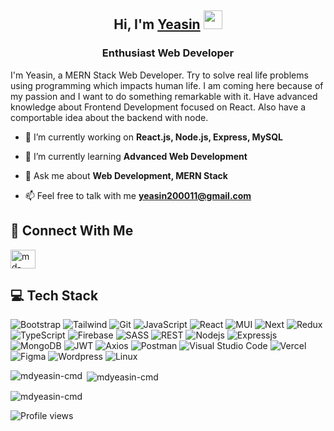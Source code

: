 <h2 align="center">Hi, I'm <a href="https://yeasin-portfolio.web.app/" target="_blank">Yeasin<a> <img src="https://i.ibb.co/HtGR0xy/waving-hi.gif" width="30px" height="30px"></h1>
<h3 align="center">Enthusiast Web Developer</h3>

I'm Yeasin, a MERN Stack Web Developer. Try to solve real life problems using programming which impacts human life. I am coming here because of my passion and I want to do something remarkable with it. Have advanced knowledge about Frontend Development focused on React. Also have a comportable idea about the backend with node.
  
- 🔭 I’m currently working on **React.js, Node.js, Express, MySQL**

- 🌱 I’m currently learning **Advanced Web Development**

- 💬 Ask me about **Web Development, MERN Stack**

- 📫 Feel free to talk with me **yeasin200011@gmail.com**

## 📱 Connect With Me
  
<p align="left">
<a href="https://linkedin.com/in/md-yeasin-b755141b9" target="blank"><img align="center" src="https://raw.githubusercontent.com/rahuldkjain/github-profile-readme-generator/master/src/images/icons/Social/linked-in-alt.svg" alt="md-yeasin-b755141b9" height="30" width="40" /></a>

</p>
  
## 💻 Tech Stack
  
![Bootstrap](https://img.shields.io/badge/Bootstrap-7511f6?style=for-the-badge&logo=bootstrap&logoColor=white)
![Tailwind](https://img.shields.io/badge/Tailwind-0a9eb5?style=for-the-badge&logo=tailwindcss&logoColor=white)
![Git](https://img.shields.io/badge/Git-F05032?style=for-the-badge&logo=git&logoColor=white)
![JavaScript](https://img.shields.io/badge/JavaScript-F7DF1E?style=for-the-badge&logo=javascript&logoColor=black)
![React](https://img.shields.io/badge/React-20232A?style=for-the-badge&logo=react&logoColor=61DAFB)
![MUI](https://img.shields.io/badge/MUI-2482ff?style=for-the-badge&logo=mui&logoColor=white)
![Next](https://img.shields.io/badge/Next-black?style=for-the-badge&logo=next.js&logoColor=white)
![Redux](https://img.shields.io/badge/Redux-764abc?style=for-the-badge&logo=redux&logoColor=white)
![TypeScript](https://img.shields.io/badge/TypeScript-3178c6?style=for-the-badge&logo=TypeScript&logoColor=white)
![Firebase](https://img.shields.io/badge/firebase-f5820d?style=for-the-badge&logo=firebase&logoColor=white)
![SASS](https://img.shields.io/badge/Sass-CC6699?style=for-the-badge&logo=sass&logoColor=white)
![REST](https://img.shields.io/badge/REST_API-1e293b?style=for-the-badge&logo=trpc&logoColor=white)
![Nodejs](https://img.shields.io/badge/Node_JS-339933?style=for-the-badge&logo=nodedotjs&logoColor=white)
![Expressjs](https://img.shields.io/badge/Express-4e4e4e?style=for-the-badge&logo=express&logoColor=white)
![MongoDB](https://img.shields.io/badge/MongoDB-4EA94B?style=for-the-badge&logo=mongodb&logoColor=white)
![JWT](https://img.shields.io/badge/JWT-d63aff?style=for-the-badge&logo=zapier&logoColor=white)
![Axios](https://img.shields.io/badge/Axios-5a29e4?style=for-the-badge&logo=axios&logoColor=white)
![Postman](https://img.shields.io/badge/Postman-ff6c37?style=for-the-badge&logo=postman&logoColor=white)
![Visual Studio Code](https://img.shields.io/badge/VS_Code-0078D4?style=for-the-badge&logo=visual%20studio%20code&logoColor=white)
![Vercel](https://img.shields.io/badge/Vercel-black?style=for-the-badge&logo=vercel&logoColor=white)
![Figma](https://img.shields.io/badge/Figma-FC427B?style=for-the-badge&logo=figma&logoColor=white)
![Wordpress](https://img.shields.io/badge/Wordpress-0077B5?style=for-the-badge&logo=wordpress&logoColor=white)
![Linux](https://img.shields.io/badge/Linux-833471?style=for-the-badge&logo=ubuntu&logoColor=white)

<p><img align="left" src="https://github-readme-stats.vercel.app/api/top-langs?username=mdyeasin-cmd&show_icons=true&locale=en&layout=compact" alt="mdyeasin-cmd" /></p>

<p>&nbsp;<img align="center" src="https://github-readme-stats.vercel.app/api?username=mdyeasin-cmd&show_icons=true&locale=en" alt="mdyeasin-cmd" /></p>

<p><img align="center" src="https://github-readme-streak-stats.herokuapp.com/?user=mdyeasin-cmd&" alt="mdyeasin-cmd" /></p>
  
![Profile views](https://komarev.com/ghpvc/?username=mdYeasin-cmd&label=Profile%20views&color=008000&style=flat)
